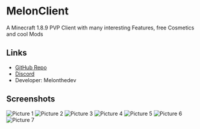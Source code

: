 # MelonClient
A Minecraft 1.8.9 PVP Client with many interesting Features, free Cosmetics and cool Mods

## Links ##
- [GitHub Repo](https://github.com/MelonTheDev/MelonClient/)
- [Discord](https://discord.gg/CQQm6sS4Z8)
- Developer: Melonthedev

## Screenshots ##

![Picture 1](https://cdn.discordapp.com/attachments/900374653233659904/900397840415723640/unknown.png)
![Picture 2](https://user-images.githubusercontent.com/56476502/138557298-4c92cc51-58ab-48de-bb12-b1f2e18ec85d.png)
![Picture 3](https://user-images.githubusercontent.com/56476502/138119281-4673aaf4-6223-4cd4-9e6f-f64a01398347.png)
![Picture 4](https://user-images.githubusercontent.com/56476502/138119418-499752ac-ae41-42d1-b54f-4381b71ec676.png)
![Picture 5](https://user-images.githubusercontent.com/56476502/138266694-25f96961-9130-46c1-9872-9c1eb8a3399f.png)
![Picture 6](https://cdn.discordapp.com/attachments/900374653233659904/900396375844478996/unknown.png)
![Picture 7](https://user-images.githubusercontent.com/56476502/138557268-fc5fc499-8f66-496e-b03d-5d033515f21d.png)
